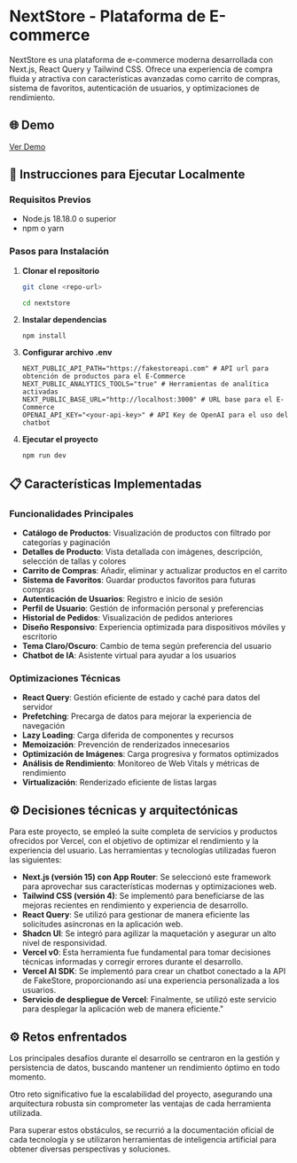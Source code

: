 # NextStore - Plataforma de E-commerce

NextStore es una plataforma de e-commerce moderna desarrollada con Next.js, React Query y Tailwind CSS. Ofrece una experiencia de compra fluida y atractiva con características avanzadas como carrito de compras, sistema de favoritos, autenticación de usuarios, y optimizaciones de rendimiento.

## 🌐 Demo

[Ver Demo](https://tu-url-de-vercel.vercel.app)

## 🚀 Instrucciones para Ejecutar Localmente

### Requisitos Previos
- Node.js 18.18.0 o superior
- npm o yarn

### Pasos para Instalación

1. **Clonar el repositorio**
    ```bash
    git clone <repo-url>

    cd nextstore
    ```
2. **Instalar dependencias**
    ```
    npm install
    ```
3. **Configurar archivo .env**
    ```
    NEXT_PUBLIC_API_PATH="https://fakestoreapi.com" # API url para obtención de productos para el E-Commerce
    NEXT_PUBLIC_ANALYTICS_TOOLS="true" # Herramientas de analítica activadas
    NEXT_PUBLIC_BASE_URL="http://localhost:3000" # URL base para el E-Commerce
    OPENAI_API_KEY="<your-api-key>" # API Key de OpenAI para el uso del chatbot
    ```
4. **Ejecutar el proyecto**
    ```
    npm run dev
    ```

## 📋 Características Implementadas

### Funcionalidades Principales
- **Catálogo de Productos**: Visualización de productos con filtrado por categorías y paginación
- **Detalles de Producto**: Vista detallada con imágenes, descripción, selección de tallas y colores
- **Carrito de Compras**: Añadir, eliminar y actualizar productos en el carrito
- **Sistema de Favoritos**: Guardar productos favoritos para futuras compras
- **Autenticación de Usuarios**: Registro e inicio de sesión
- **Perfil de Usuario**: Gestión de información personal y preferencias
- **Historial de Pedidos**: Visualización de pedidos anteriores
- **Diseño Responsivo**: Experiencia optimizada para dispositivos móviles y escritorio
- **Tema Claro/Oscuro**: Cambio de tema según preferencia del usuario
- **Chatbot de IA**: Asistente virtual para ayudar a los usuarios

### Optimizaciones Técnicas
- **React Query**: Gestión eficiente de estado y caché para datos del servidor
- **Prefetching**: Precarga de datos para mejorar la experiencia de navegación
- **Lazy Loading**: Carga diferida de componentes y recursos
- **Memoización**: Prevención de renderizados innecesarios
- **Optimización de Imágenes**: Carga progresiva y formatos optimizados
- **Análisis de Rendimiento**: Monitoreo de Web Vitals y métricas de rendimiento
- **Virtualización**: Renderizado eficiente de listas largas

## ⚙ Decisiones técnicas y arquitectónicas

Para este proyecto, se empleó la suite completa de servicios y productos ofrecidos por Vercel, con el objetivo de optimizar el rendimiento y la experiencia del usuario. Las herramientas y tecnologías utilizadas fueron las siguientes:

* **Next.js (versión 15) con App Router**: Se seleccionó este framework para aprovechar sus características modernas y optimizaciones web.
* **Tailwind CSS (versión 4)**: Se implementó para beneficiarse de las mejoras recientes en rendimiento y experiencia de desarrollo.
* **React Query**: Se utilizó para gestionar de manera eficiente las solicitudes asíncronas en la aplicación web.
* **Shadcn UI**: Se integró para agilizar la maquetación y asegurar un alto nivel de responsividad.
* **Vercel v0**: Esta herramienta fue fundamental para tomar decisiones técnicas informadas y corregir errores durante el desarrollo.
* **Vercel AI SDK**: Se implementó para crear un chatbot conectado a la API de FakeStore, proporcionando así una experiencia personalizada a los usuarios.
* **Servicio de despliegue de Vercel**: Finalmente, se utilizó este servicio para desplegar la aplicación web de manera eficiente."

## ⚙ Retos enfrentados

Los principales desafíos durante el desarrollo se centraron en la gestión y persistencia de datos, buscando mantener un rendimiento óptimo en todo momento.

Otro reto significativo fue la escalabilidad del proyecto, asegurando una arquitectura robusta sin comprometer las ventajas de cada herramienta utilizada.

Para superar estos obstáculos, se recurrió a la documentación oficial de cada tecnología y se utilizaron herramientas de inteligencia artificial para obtener diversas perspectivas y soluciones.